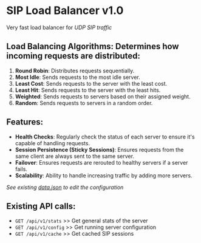 # SIP Load Balancer v1.0

Very fast load balancer for _UDP SIP traffic_

## Load Balancing Algorithms: Determines how incoming requests are distributed:

1. **Round Robin**: Distributes requests sequentially.
2. **Most Idle**: Sends requests to the most idle server.
3. **Least Cost**: Sends requests to the server with the least cost.
4. **Least Hit**: Sends requests to the server with the least hits.
5. **Weighted**: Sends requests to servers based on their assigned weight.
6. **Random**: Sends requests to servers in a random order.

## Features:

- **Health Checks**: Regularly check the status of each server to ensure it's capable of handling requests.
- **Session Persistence (Sticky Sessions)**: Ensures requests from the same client are always sent to the same server.
- **Failover**: Ensures requests are rerouted to healthy servers if a server fails.
- **Scalability**: Ability to handle increasing traffic by adding more servers.

_See existing [data.json](/data.json) to edit the configuration_

## Existing API calls:

- `GET /api/v1/stats` >> Get general stats of the server
- `GET /api/v1/config` >> Get running server configuration
- `GET /api/v1/cache` >> Get cached SIP sessions
